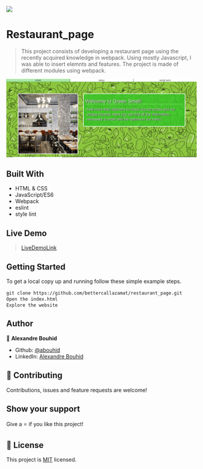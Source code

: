 ![](https://img.shields.io/badge/Microverse-blueviolet)

# Restaurant_page

> This project consists of developing a restaurant page using the recently acquired knowledge in webpack. Using mostly Javascript, I was able to insert elemnts and features. The project is made of different modules using webpack. 

![screenshot](./screenshot.png)

## Built With
- HTML & CSS
- JavaScript/ES6
- Webpack
- eslint
- style lint

## Live Demo

> [LiveDemoLink](https://rawcdn.githack.com/abouhid/restaurant_page/24e0c59fa4b77b1c30e20839067cac385f0698ff/dist/index.html) 

## Getting Started

To get a local copy up and running follow these simple example steps.

```
git clone https://github.com/bettercallazamat/restaurant_page.git
Open the index.html
Explore the website
```

## Author

👤 **Alexandre Bouhid**

- Github: [@abouhid](https://github.com/abouhid)
- LinkedIn: [Alexandre Bouhid](https://www.linkedin.com/in/alexandrebouhid/)

## 🤝 Contributing

Contributions, issues and feature requests are welcome!

## Show your support

Give a ⭐️ if you like this project!

## 📝 License

This project is [MIT](lic.url) licensed.
